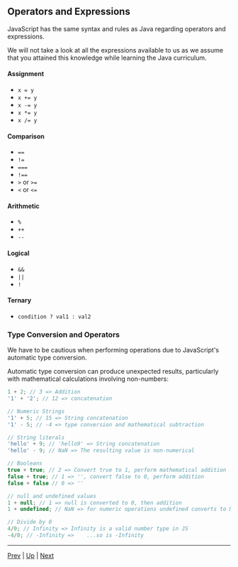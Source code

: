 ## Operators and Expressions
JavaScript has the same syntax and rules as Java regarding operators and expressions.

We will not take a look at all the expressions available to us as we assume that you attained this knowledge while learning the Java curriculum.

#### Assignment
* `x = y`
* `x += y`
* `x -= y`
* `x *= y`
* `x /= y`

#### Comparison
* `==`
* `!=`
* `===`
* `!==`
* `>` or `>=`
* `<` or `<=`

#### Arithmetic
* `%`
* `++`
* `--`

#### Logical
* `&&`
* `||`
* `!`

#### Ternary
* `condition ? val1 : val2`

### Type Conversion and Operators
We have to be cautious when performing operations due to JavaScript's automatic type conversion.

Automatic type conversion can produce unexpected results, particularly with mathematical calculations involving non-numbers:

```javascript
1 + 2; // 3 => Addition
'1' + '2'; // 12 => concatenation

// Numeric Strings
'1' + 5; // 15 => String concatenation
'1' - 5; // -4 => type conversion and mathematical subtraction

// String literals
'hello' + 9; // 'hello9' => String concatenation
'hello' - 9; // NaN => The resulting value is non-numerical

// Booleans
true + true; // 2 => Convert true to 1, perform mathematical addition
false + true; // 1 => '', convert false to 0, perform addition
false + false // 0 => ''

// null and undefined values
1 + null; // 1 => null is converted to 0, then addition
1 + undefined; // NaN => for numeric operations undefined converts to NaN

// Divide by 0
4/0; // Infinity => Infinity is a valid number type in JS
-4/0; // -Infinity =>    ...so is -Infinity
```

<hr>

[Prev](README.md) | [Up](README.md) | [Next](typeOfAndOperandCoversion.md)

